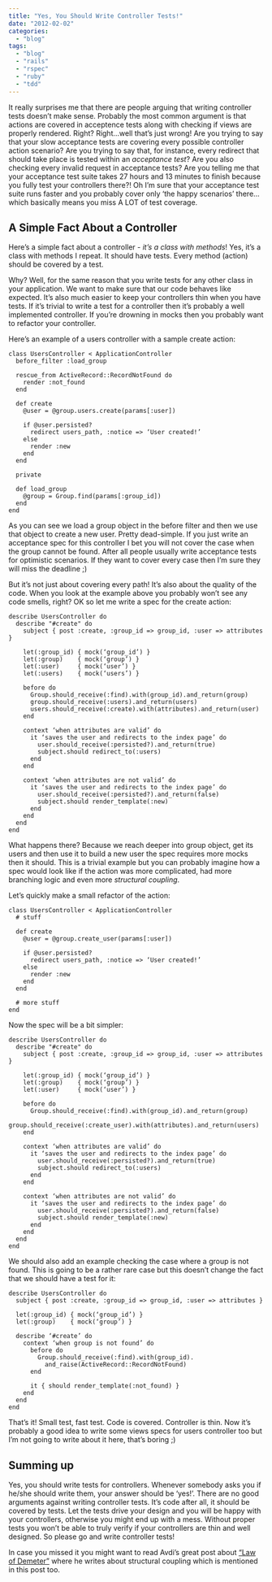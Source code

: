 ```yaml
---
title: "Yes, You Should Write Controller Tests!"
date: "2012-02-02"
categories: 
  - "blog"
tags: 
  - "blog"
  - "rails"
  - "rspec"
  - "ruby"
  - "tdd"
---
```


It really surprises me that there are people arguing that writing controller tests doesn’t make sense. Probably the most common argument is that actions are covered in acceptence tests along with checking if views are properly rendered. Right? Right…well that’s just wrong! Are you trying to say that your slow acceptance tests are covering every possible controller action scenario? Are you trying to say that, for instance, every redirect that should take place is tested within an _acceptance test_? Are you also checking every invalid request in acceptance tests? Are you telling me that your acceptance test suite takes 27 hours and 13 minutes to finish because you fully test your controllers there?! Oh I’m sure that your acceptance test suite runs faster and you probably cover only ‘the happy scenarios’ there…which basically means you miss A LOT of test coverage.

## A Simple Fact About a Controller

Here’s a simple fact about a controller - _it’s a class with methods_! Yes, it’s a class with methods I repeat. It should have tests. Every method (action) should be covered by a test.

Why? Well, for the same reason that you write tests for any other class in your application. We want to make sure that our code behaves like expected. It’s also much easier to keep your controllers thin when you have tests. If it’s trivial to write a test for a controller then it’s probably a well implemented controller. If you’re drowning in mocks then you probably want to refactor your controller.

Here’s an example of a users controller with a sample create action:

```generic
class UsersController < ApplicationController
  before_filter :load_group

  rescue_from ActiveRecord::RecordNotFound do
    render :not_found
  end

  def create
    @user = @group.users.create(params[:user])

    if @user.persisted?
      redirect users_path, :notice => ‘User created!’
    else
      render :new
    end
  end

  private

  def load_group
    @group = Group.find(params[:group_id])
  end
end

```

As you can see we load a group object in the before filter and then we use that object to create a new user. Pretty dead-simple. If you just write an acceptance spec for this controller I bet you will not cover the case when the group cannot be found. After all people usually write acceptance tests for optimistic scenarios. If they want to cover every case then I’m sure they will miss the deadline ;)

But it’s not just about covering every path! It’s also about the quality of the code. When you look at the example above you probably won’t see any code smells, right? OK so let me write a spec for the create action:

```generic
describe UsersController do
  describe "#create" do
    subject { post :create, :group_id => group_id, :user => attributes }

    let(:group_id) { mock(‘group_id’) }
    let(:group)    { mock(‘group’) }
    let(:user)     { mock(‘user’) }
    let(:users)    { mock(‘users’) }

    before do
      Group.should_receive(:find).with(group_id).and_return(group)
      group.should_receive(:users).and_return(users)
      users.should_receive(:create).with(attributes).and_return(user)
    end

    context ‘when attributes are valid’ do
      it ‘saves the user and redirects to the index page’ do
        user.should_receive(:persisted?).and_return(true)
        subject.should redirect_to(:users)
      end
    end

    context ‘when attributes are not valid’ do
      it ‘saves the user and redirects to the index page’ do
        user.should_receive(:persisted?).and_return(false)
        subject.should render_template(:new)
      end
    end
  end
end

```

What happens there? Because we reach deeper into group object, get its users and then use it to build a new user the spec requires more mocks then it should. This is a trivial example but you can probably imagine how a spec would look like if the action was more complicated, had more branching logic and even more _structural coupling_.

Let’s quickly make a small refactor of the action:

```generic
class UsersController < ApplicationController
  # stuff

  def create
    @user = @group.create_user(params[:user])

    if @user.persisted?
      redirect users_path, :notice => ‘User created!’
    else
      render :new
    end
  end

  # more stuff
end

```

Now the spec will be a bit simpler:

```generic
describe UsersController do
  describe "#create" do
    subject { post :create, :group_id => group_id, :user => attributes }

    let(:group_id) { mock(‘group_id’) }
    let(:group)    { mock(‘group’) }
    let(:user)     { mock(‘user’) }

    before do
      Group.should_receive(:find).with(group_id).and_return(group)
      group.should_receive(:create_user).with(attributes).and_return(users)
    end

    context ‘when attributes are valid’ do
      it ‘saves the user and redirects to the index page’ do
        user.should_receive(:persisted?).and_return(true)
        subject.should redirect_to(:users)
      end
    end

    context ‘when attributes are not valid’ do
      it ‘saves the user and redirects to the index page’ do
        user.should_receive(:persisted?).and_return(false)
        subject.should render_template(:new)
      end
    end
  end
end

```

We should also add an example checking the case where a group is not found. This is going to be a rather rare case but this doesn’t change the fact that we should have a test for it:

```generic
describe UsersController do
  subject { post :create, :group_id => group_id, :user => attributes }

  let(:group_id) { mock(‘group_id’) }
  let(:group)    { mock(‘group’) }

  describe ‘#create’ do
    context ‘when group is not found’ do
      before do
        Group.should_receive(:find).with(group_id).
          and_raise(ActiveRecord::RecordNotFound)
      end

      it { should render_template(:not_found) }
    end
  end
end

```

That’s it! Small test, fast test. Code is covered. Controller is thin. Now it’s probably a good idea to write some views specs for users controller too but I’m not going to write about it here, that’s boring ;)

## Summing up

Yes, you should write tests for controllers. Whenever somebody asks you if he/she should write them, your answer should be ‘yes!’. There are no good arguments against writing controller tests. It’s code after all, it should be covered by tests. Let the tests drive your design and you will be happy with your controllers, otherwise you might end up with a mess. Without proper tests you won’t be able to truly verify if your controllers are thin and well designed. So please go and write controller tests!

In case you missed it you might want to read Avdi’s great post about [“Law of Demeter”](http://avdi.org/devblog/2011/07/05/demeter-its-not-just-a-good-idea-its-the-law/) where he writes about structural coupling which is mentioned in this post too.
